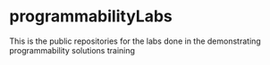 # programmabilityLabs
This is the public repositories for the labs done in the demonstrating programmability solutions training 
